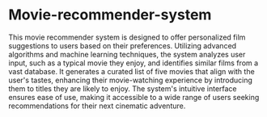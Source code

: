# Movie-recommender-system
This movie recommender system is designed to offer personalized film suggestions to users based on their preferences. Utilizing advanced algorithms and machine learning techniques, the system analyzes user input, such as a typical movie they enjoy, and identifies similar films from a vast database. It generates a curated list of five movies that align with the user's tastes, enhancing their movie-watching experience by introducing them to titles they are likely to enjoy. The system's intuitive interface ensures ease of use, making it accessible to a wide range of users seeking recommendations for their next cinematic adventure. 
